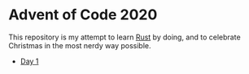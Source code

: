 # Advent of Code 2020

This repository is my attempt to learn [Rust](https://rust-lang.org) by doing, 
and to celebrate Christmas in the most nerdy way possible.

- [Day 1](src/day1.rs)